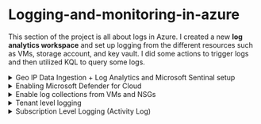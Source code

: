 # Logging-and-monitoring-in-azure
This section of the project is all about logs in Azure. 
I created a new **log analytics workspace** and set up  logging from the different resources
such as VMs, storage account, and key vault. I did some actions to trigger logs and then utilized KQL to query some logs.

<details><summary>Geo IP Data Ingestion + Log Analytics and Microsoft Sentinal setup</summary><br>
  
  In this lab, I created a data analytics workspace in Azure. I also created a watchlist inside of azure
  sentinal. This watchlist represents a big list of network blocks with corresponding latitude, longtitude, city, and country    name. It will be used to derive geo locations from IP addresses from attackers.

 # **Creating a log analytics workspace (log aggregator)**

  ![image](https://github.com/user-attachments/assets/855e0245-b0be-4a5a-af11-05b25d08ad68)

  ![image](https://github.com/user-attachments/assets/68b32b5c-eae5-44b9-8536-838b74dffb46)<br>

  

#  **Setting up sentinal and connecting it to the log analytics workspace**

  ![image](https://github.com/user-attachments/assets/f2861169-fc84-4bd3-9b50-b5bbc320506e)

  ![image](https://github.com/user-attachments/assets/153836db-039c-46a0-8583-48749434b74c)

  ![image](https://github.com/user-attachments/assets/3ea125e6-219f-4c8c-8a1a-1645f1b6e9f9)<br>

  

 # **Creating a new watchlist**

  ![image](https://github.com/user-attachments/assets/625fa34c-1c9c-481a-b8fb-76d94c6f3543)

  
  ![image](https://github.com/user-attachments/assets/ccb16ed9-0b65-4da5-a231-cd5a4946d128)

  
  ![image](https://github.com/user-attachments/assets/66e114b0-b180-49f1-9e2e-a9a7322dcce4)<br>

  
  

#  **Trying to query in log analytics**

  ![image](https://github.com/user-attachments/assets/aa7713c7-7938-436e-9bd9-0c0ae4809683)

  ![image](https://github.com/user-attachments/assets/37a961c6-ea7c-4148-8069-f1fd0694dd76)
</details>

<details><summary>Enabling Microsoft Defender for Cloud</summary><br>

  In this lab, I enabled **Microsoft Defender for Cloud (MDC)**. MDC gives a high-level overview of azure environment 
  in terms of security. It also allows us to take logs from virtual machines and ingest them into the **Log Analytics Workspace**.

  # Enable MDC for Log Analytics Workspace

  ## **Enable MDC plans for VMs and SQL instances on VMs**

  ![image](https://github.com/user-attachments/assets/ead498c7-7189-4d83-b8c7-c04a7372158d)

  ![image](https://github.com/user-attachments/assets/89939090-224e-4dbc-8b2e-e2a8c30d2a44)

  ![image](https://github.com/user-attachments/assets/4a0c2c3b-268b-44bc-8698-eefb69fb3642)

  ## **Enable MDC for subscription**

  ![image](https://github.com/user-attachments/assets/ba895236-e2f4-43f2-9bcd-1eed4b4f88e5)

  ![image](https://github.com/user-attachments/assets/016876ba-49e0-4f05-a1a7-ed407570defd)

  ## **Enable MDC for cloud continuous export**

  This will export alerts into log analytics workspace

  ![image](https://github.com/user-attachments/assets/122039f8-780e-4adb-8792-a640ebb44322)

  ![image](https://github.com/user-attachments/assets/b7d023fd-ad76-4d58-993b-15a61b824f87)

</details>

<details><summary>Enable log collections from VMs and NSGs</summary><br>

  Collecting logs from VMs in Azure is different from other resourcesbecause VMs
  require agents to be installed and configured to enable logging and monitoring.

  # **Creating a storage account in Azure**

  ![image](https://github.com/user-attachments/assets/56315839-8967-41ee-8684-4e803e455598)

  ![image](https://github.com/user-attachments/assets/7e377dd6-d41d-4fc8-90af-5883a2281592)

  # **Enabling flow logs for both network security groups (NSGs)**

  ![image](https://github.com/user-attachments/assets/eb981564-66b2-4481-b949-273f9b9122fd)

  ![image](https://github.com/user-attachments/assets/73e62bba-3267-4226-b841-b2e097b383a0)

  ![image](https://github.com/user-attachments/assets/019646d4-17f7-476f-baab-e301702edf40)

  # **Configuring data collection rules within the log analytics workspace**

  The data collection rule will worl in conjunction with defender for cloud and the agents installed on the VMs to specify 
  which logs (system, security, application) from the VMs to forward to the log analytics workspace.

  ![image](https://github.com/user-attachments/assets/26122274-a01a-49b1-a3c9-f364f81199e3)

  ![image](https://github.com/user-attachments/assets/416cecf4-586d-4ae2-8e74-691b13075e24)

  ![image](https://github.com/user-attachments/assets/71ebd780-24fc-48c7-9e5b-a5236320c7f6)

  ![image](https://github.com/user-attachments/assets/33d6150d-ee30-4c94-9624-315f8911a719)

![image](https://github.com/user-attachments/assets/97336654-e87c-4ddd-965e-6af9604d6b84)

![image](https://github.com/user-attachments/assets/bb6b29f2-3a4d-4199-a93b-0c2aae13caa8)

![image](https://github.com/user-attachments/assets/762d5466-576d-4fa2-a224-2b24c50d9a3e)

# **Manually installing the log analytics agent on both windows VM and Linux VM**

  ## **Windows VM**

  I downloaded the agent inside of windows VM andconnected it to the log analytics

  ![image](https://github.com/user-attachments/assets/744cbdea-2e25-4bca-9405-4b312a827331)

  ## **Linux VM**

  To install the agent on Linux VM, I first lgged into the VM using SSH

  ![image](https://github.com/user-attachments/assets/36e658f1-089e-41de-a4e0-0cceb90cf0cc)

  Them I copied the command to install the agent

  ![image](https://github.com/user-attachments/assets/1cc7e8be-8c4f-4434-b1a6-e1349b3f82a8)

  ![image](https://github.com/user-attachments/assets/996a4fa0-c6c5-4ecd-b4f7-972f7cc59865)

  ![image](https://github.com/user-attachments/assets/eff5d73c-0882-42d2-8d7f-048d7c9cf6ed)

# **Query log analytics for logs from VMs and NSGs**

![image](https://github.com/user-attachments/assets/f5db76c8-8b3d-4f0d-b25d-ba27297bbc01)

</details>
<details><summary>Tenant level logging</summary><br>

  # **Create diognostic settings to ingest Azure Entra ID logs**


  ![image](https://github.com/user-attachments/assets/49910441-39f8-4672-b93b-dc6fb4c148bf)

  ![image](https://github.com/user-attachments/assets/b32f133f-afa6-4543-b7f0-e9d38d485779)

  ## **Create a dummy user**

  Creating the user should have generated an audit log. Logging in with the new user should have generated a sign in log

  ![image](https://github.com/user-attachments/assets/deee9bb6-5eb2-4bda-ab7f-5ae67487f183)

  ![image](https://github.com/user-attachments/assets/7b8cd298-29c9-45a1-bda1-d438aefae597)

  ## **Assign dummy_user the role of global administrator.**

  This should generate another audit log.

  ![image](https://github.com/user-attachments/assets/b7344d18-ecd2-4efb-8a1b-f07312b797ab)

  # **Deleting the dummy user**

  ![image](https://github.com/user-attachments/assets/4c1e4898-1c1c-413f-a1df-9ea4ef6bef99)

# **Observe audit logs in log analytics workspace**

![image](https://github.com/user-attachments/assets/4c82308b-beb4-4620-9a2e-46d2a0a4f3a0)

![image](https://github.com/user-attachments/assets/22fdd6eb-a81f-415b-a0f5-8c116921145b)

# **Simulate a brute force attack against Entra ID**

  # **Creating an "attacker" user**

  ![image](https://github.com/user-attachments/assets/5dd279aa-599f-4908-950f-5aa43265e76f)

  After logging in successfully with the attacker user, I logged out and attempted to
  log back in with wrong credentials 10 times

  ![image](https://github.com/user-attachments/assets/458b994e-4a39-48fc-995d-21f72b8d3a50)

  ![image](https://github.com/user-attachments/assets/bb068f1c-7739-40c5-82ff-8c35f078b554)

  # **Checking logs**

  Observing some of the logs related to the brute force attacks (failed logins)

  ![image](https://github.com/user-attachments/assets/05865ca4-51d9-4ec7-bc7c-0da816a69ad5)

  # **Using KQL to further investigate the logs**

  ![image](https://github.com/user-attachments/assets/1473a3fa-8ec7-448d-8ddf-4c36b2f5d07d)

  **Breakdown of the KQL query above**

  - **SigninLogs**: This is the table that contains records of user sign-in activites
  - **| whereResultDescription == "Invalid username or password or invalid on-premises username or password"** :
      - The **where** caluse is used to filter the data to show only rows where specific condition is met.
      - Here, we are looking for sign-in attempts that failed because the username or password was incorrect. So, we are filtering to include only those sign-ins where the ResultDescription says "Invalid username or password or Invalid on-premises username or password."
  - **| extend location = parse_json(LocationDetails)**
      - The **extend** clause is used to create a new column or modigy an existing one.
      - o	Here, we're creating a new column called location by parsing the LocationDetails field. The LocationDetails field contains location data in a format called JSON (JavaScript Object Notation), which is like a structured text that stores data
      ![image](https://github.com/user-attachments/assets/6b113786-f9b5-49ef-b1e7-cd97b46c15f2)

  - **| extend City = location.city, State = location.state, Country = location.countryOrRegion, Latitude = location.geoCoordinates.latitude, Longitude = location.geoCoordinates.longitude**
      - Now, we're breaking down the location data into more specific columns: City, State, Country, Latitude, and Longitude.
      - Each of these new columns extracts a specific piece of information from the location data. For example, City gets the city name, Country gets the country name, and so on.

        ![image](https://github.com/user-attachments/assets/450ec9c5-8523-4c6e-8fc6-20230a3f9f21)

      - **| project TimeGenerated, ResultDescription,   UserPrincipalName, AppDisplayName, IPAddress, IPAddressFromResourceProvider, City, State, Country, Latitude, Longitude:**
          - The **project** clause is used to choose which columns you want to see in the final output.


        

</details>

<details><summary>Subscription Level Logging (Activity Log) </summary><br>
  
  In this lab, I set up activity logs. Activity logs are subscription level logs such as creating resources, deleting resources, changing resources, and changing network security groups.
  
  
  ![image](https://github.com/user-attachments/assets/c7fd4f9e-0c86-4ec4-b3da-86d7adef52fb)

  ![image](https://github.com/user-attachments/assets/4462d18f-2916-483c-a302-b6b6d3560369)

  <br>

  # **Export azure activity logs to log analytics workspace**

  ![image](https://github.com/user-attachments/assets/10deaf06-06ba-421e-8db9-e0ed00d92063)

  ![image](https://github.com/user-attachments/assets/f5bc98bf-27df-4942-860d-523fdeaa5b64)

  **Generate some logs**

  ![image](https://github.com/user-attachments/assets/ecc0127d-5247-4bf8-9081-6d38fc6e78f8)

  # **Create two new resource groups**

  ![image](https://github.com/user-attachments/assets/edaf7c0f-5576-4775-9b75-4c49089a5786)

  ![image](https://github.com/user-attachments/assets/206d5d72-bb8b-4c2b-9f67-8da740aaa8e8)

  **Checking in the monitor to see the logs generated**

  ![image](https://github.com/user-attachments/assets/e636bde1-3a18-4476-a5c4-70804e80f91d)

  <br>
  
  # **After deleting the previously created resource groups, I will query the generated logs to get some information**

  - **Query for the deletion of critical resource group**
      - Here, I am quering the **AzureActivity** table and filtering for only logs associated with **Critical-Infrastructure-** resource group

        ![image](https://github.com/user-attachments/assets/beb30ed3-9d0b-412b-a1a1-77e8d45372bd)


  - **Deletion activities within a certain timestamp**
      - This query will return all the successfully deleted resources within the last 30 minutes

        ![image](https://github.com/user-attachments/assets/2e82462f-f86c-45ac-8c12-481fefd9bcdd)


  

  

  
  





</details>

